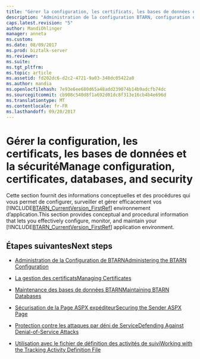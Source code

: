 ```yaml
---
title: "Gérer la configuration, les certificats, les bases de données et la sécurité dans BizTalk accelerator pour RosettaNet dans BizTalk Server | Documents Microsoft"
description: "Administration de la configuration BTARN, configuration d’une solution CIDX, la gestion des certificats et la base de données et la sécurité dans BizTalk Server"
caps.latest.revision: "5"
author: MandiOhlinger
manager: anneta
ms.custom: 
ms.date: 08/09/2017
ms.prod: biztalk-server
ms.reviewer: 
ms.suite: 
ms.tgt_pltfrm: 
ms.topic: article
ms.assetid: fd202dc6-d2c2-4721-9a03-348dc05422a8
ms.author: mandia
ms.openlocfilehash: 7e93e6ee680d65a48add239074b14b9adcfb74dc
ms.sourcegitcommit: cb908c540d8f1a692d01dc8f313e16cb4b4e696d
ms.translationtype: MT
ms.contentlocale: fr-FR
ms.lasthandoff: 09/20/2017
---
```

# <a name="manage-configuration-certificates-databases-and-security"></a><span data-ttu-id="28f3c-103">Gérer la configuration, les certificats, les bases de données et la sécurité</span><span class="sxs-lookup"><span data-stu-id="28f3c-103">Manage configuration, certificates, databases, and security</span></span>
<span data-ttu-id="28f3c-104">Cette section fournit des informations conceptuelles et des procédures qui vous permet de configurer, surveiller et gérer efficacement vos [!INCLUDE[BTARN_CurrentVersion_FirstRef](../../includes/btarn-currentversion-firstref-md.md)] environnement d’application.</span><span class="sxs-lookup"><span data-stu-id="28f3c-104">This section provides conceptual and procedural information that lets you effectively configure, monitor, and maintain your [!INCLUDE[BTARN_CurrentVersion_FirstRef](../../includes/btarn-currentversion-firstref-md.md)] application environment.</span></span>  
  
## <a name="next-steps"></a><span data-ttu-id="28f3c-105">Étapes suivantes</span><span class="sxs-lookup"><span data-stu-id="28f3c-105">Next steps</span></span>
  
-   [<span data-ttu-id="28f3c-106">Administration de la Configuration de BTARN</span><span class="sxs-lookup"><span data-stu-id="28f3c-106">Administering the BTARN Configuration</span></span>](../../adapters-and-accelerators/accelerator-rosettanet/administering-the-btarn-configuration.md)  
  
-   [<span data-ttu-id="28f3c-107">La gestion des certificats</span><span class="sxs-lookup"><span data-stu-id="28f3c-107">Managing Certificates</span></span>](../../adapters-and-accelerators/accelerator-rosettanet/managing-certificates1.md)  
  
-   [<span data-ttu-id="28f3c-108">Maintenance des bases de données BTARN</span><span class="sxs-lookup"><span data-stu-id="28f3c-108">Maintaining BTARN Databases</span></span>](../../adapters-and-accelerators/accelerator-rosettanet/maintaining-btarn-databases.md)  
  
-   [<span data-ttu-id="28f3c-109">Sécurisation de la Page ASPX expéditeur</span><span class="sxs-lookup"><span data-stu-id="28f3c-109">Securing the Sender ASPX Page</span></span>](../../adapters-and-accelerators/accelerator-rosettanet/securing-the-sender-aspx-page.md)  
  
-   [<span data-ttu-id="28f3c-110">Protection contre les attaques par déni de Service</span><span class="sxs-lookup"><span data-stu-id="28f3c-110">Defending Against Denial-of-Service Attacks</span></span>](../../adapters-and-accelerators/accelerator-rosettanet/defending-against-denial-of-service-attacks.md)  
  
-   [<span data-ttu-id="28f3c-111">Utilisation avec le fichier de définition des activités de suivi</span><span class="sxs-lookup"><span data-stu-id="28f3c-111">Working with the Tracking Activity Definition File</span></span>](../../adapters-and-accelerators/accelerator-rosettanet/working-with-the-tracking-activity-definition-file.md)